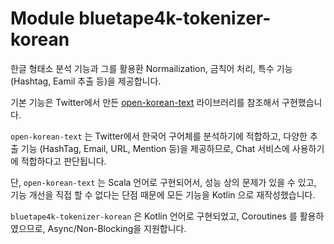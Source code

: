 # Module bluetape4k-tokenizer-korean

한글 형태소 분석 기능과 그를 활용환 Normailization, 금칙어 처리, 특수 기능 (Hashtag, Eamil 추출 등)을 제공합니다.

기본 기능은 Twitter에서 만든 [open-korean-text](https://github.com/open-korean-text/open-korean-text) 라이브러리를 참조해서 구현했습니다.

`open-korean-text` 는 Twitter에서 한국어 구어체를 분석하기에 적합하고, 다양한 추출 기능 (HashTag, Email, URL, Mention 등)을 제공하므로,
Chat 서비스에 사용하기에 적합하다고 판단됩니다.

단, `open-korean-text` 는 Scala 언어로 구현되어서, 성능 상의 문제가 있을 수 있고, 기능 개선을 직접 할 수 없다는 단점 때문에 모든 기능을 Kotlin 으로 재작성했습니다.

`bluetape4k-tokenizer-korean` 은 Kotlin 언어로 구현되었고, Coroutines 를 활용하였으므로, Async/Non-Blocking을 지원합니다. 
